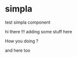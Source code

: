 # simpla
test simpla component

hi there !!!  adding some stuff here

How you doing ?

and here too
